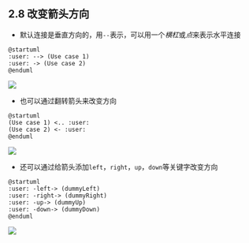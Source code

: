 ## 2.8 改变箭头方向
- 默认连接是垂直方向的，用`--`表示，可以用一个*横杠*或*点*来表示水平连接

```
@startuml
:user: --> (Use case 1)
:user: -> (Use case 2)
@enduml
```

![](http://www.plantuml.com/plantuml/png/SoWkIImgAStDuR8gBKujibBGrRLJq0WjJbL8JWGIXfemSHHX8qqkXzIy5A0s0000)

- 也可以通过翻转箭头来改变方向

```
@startuml
(Use case 1) <.. :user:
(Use case 2) <- :user:
@enduml
```

![](http://www.plantuml.com/plantuml/png/SoWkIImgAStDuT88BKvLI4u44eQQ2ZPwUWfMfSMfHLP8uaP0SLsOi4DgNWfG6m00)

- 还可以通过给箭头添加`left`，`right`，`up`，`down`等关键字改变方向

```
@startuml
:user: -left-> (dummyLeft)
:user: -right-> (dummyRight)
:user: -up-> (dummyUp)
:user: -down-> (dummyDown)
@enduml
```

![](http://www.plantuml.com/plantuml/png/SoWkIImgAStDuR8gBKujibBGpKbDAz6rKz18AStDhVG1SZJXKaMPwHa8kI0G3o5PMW2N2Ir02AVab-V19Lo074qkXzGy82y70000)
